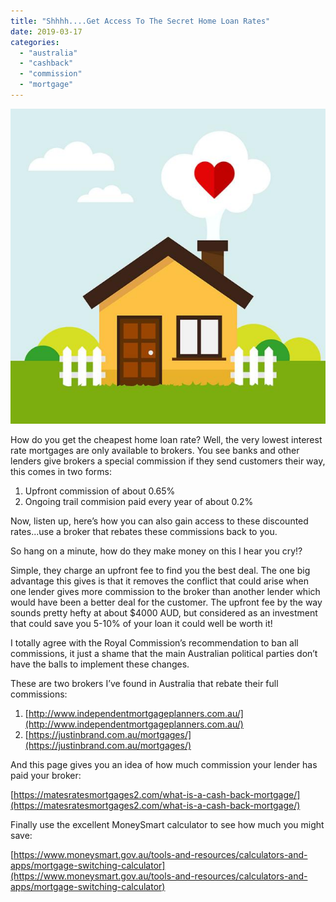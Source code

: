 ```yaml
---
title: "Shhhh....Get Access To The Secret Home Loan Rates"
date: 2019-03-17
categories: 
  - "australia"
  - "cashback"
  - "commission"
  - "mortgage"
---
```


![](images/md_5b3acedab8ea8.jpg)

How do you get the cheapest home loan rate? Well, the very lowest interest rate mortgages are only available to brokers. You see banks and other lenders give brokers a special commission if they send customers their way, this comes in two forms:

1. Upfront commission of about 0.65%
2. Ongoing trail commision paid every year of about 0.2%

Now, listen up, here’s how you can also gain access to these discounted rates...use a broker that rebates these commissions back to you.

So hang on a minute, how do they make money on this I hear you cry!?

Simple, they charge an upfront fee to find you the best deal. The one big advantage this gives is that it removes the conflict that could arise when one lender gives more commission to the broker than another lender which would have been a better deal for the customer. The upfront fee by the way sounds pretty hefty at about $4000 AUD, but considered as an investment that could save you 5-10% of your loan it could well be worth it!

I totally agree with the Royal Commission’s recommendation to ban all commissions, it just a shame that the main Australian political parties don’t have the balls to implement these changes.

These are two brokers I’ve found in Australia that rebate their full commissions:

1. [http://www.independentmortgageplanners.com.au/](http://www.independentmortgageplanners.com.au/)
2. [https://justinbrand.com.au/mortgages/](https://justinbrand.com.au/mortgages/)

And this page gives you an idea of how much commission your lender has paid your broker:

[https://matesratesmortgages2.com/what-is-a-cash-back-mortgage/](https://matesratesmortgages2.com/what-is-a-cash-back-mortgage/)

Finally use the excellent MoneySmart calculator to see how much you might save:

[https://www.moneysmart.gov.au/tools-and-resources/calculators-and-apps/mortgage-switching-calculator](https://www.moneysmart.gov.au/tools-and-resources/calculators-and-apps/mortgage-switching-calculator)
